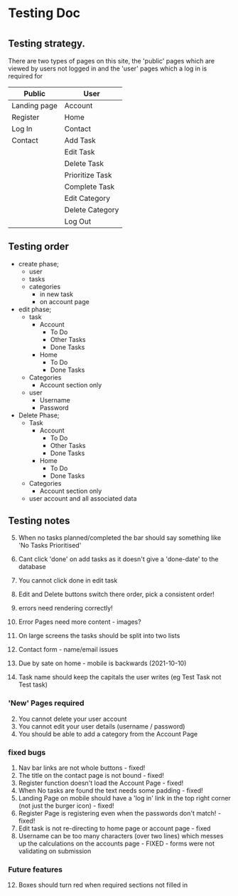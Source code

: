 # Testing Doc

#

## Testing strategy.

There are two types of pages on this site, the 'public' pages which are viewed by users not logged in and the 'user' pages which a log in is required for

| Public       | User            |
| ------------ | --------------- |
| Landing page | Account         |
| Register     | Home            |
| Log In       | Contact         |
| Contact      | Add Task        |
|              | Edit Task       |
|              | Delete Task     |
|              | Prioritize Task |
|              | Complete Task   |
|              | Edit Category   |
|              | Delete Category |
|              | Log Out         |

## Testing order

-   create phase;
    -   user
    -   tasks
    -   categories
        -   in new task
        -   on account page
-   edit phase;
    -   task
        -   Account
            -   To Do
            -   Other Tasks
            -   Done Tasks
        -   Home
            -   To Do
            -   Done Tasks
    -   Categories
        -   Account section only
    -   user
        -   Username
        -   Password
-   Delete Phase;
    -   Task
        -   Account
            -   To Do
            -   Other Tasks
            -   Done Tasks
        -   Home
            -   To Do
            -   Done Tasks
    -   Categories
        -   Account section only
    -   user account and all associated data

## Testing notes

5.  When no tasks planned/completed the bar should say something like 'No Tasks Prioritised'

14. Cant click 'done' on add tasks as it doesn't give a 'done-date' to the database
18. You cannot click done in edit task

20. Edit and Delete buttons switch there order, pick a consistent order!
22. errors need rendering correctly!

9.  Error Pages need more content - images?
8.  On large screens the tasks should be split into two lists
21. Contact form - name/email issues
15. Due by sate on home - mobile is backwards (2021-10-10)
13. Task name should keep the capitals the user writes (eg Test Task not Test task)

### 'New' Pages required
2.  You cannot delete your user account
17. You cannot edit your user details (username / password)
7.  You should be able to add a category from the Account Page
### fixed bugs
1.  Nav bar links are not whole buttons - fixed!
3.  The title on the contact page is not bound - fixed!
4.  Register function doesn't load the Account Page - fixed!
6.  When No tasks are found the text needs some padding - fixed!
10. Landing Page on mobile should have a 'log in' link in the top right corner (not just the burger icon) - fixed!
16. Register Page is registering even when the passwords don't match! - fixed!
19. Edit task is not re-directing to home page or account page - fixed
11. Username can be too many characters (over two lines) which messes up the calculations on the accounts page - FIXED - forms were not validating on submission

### Future features
12. Boxes should turn red when required sections not filled in
